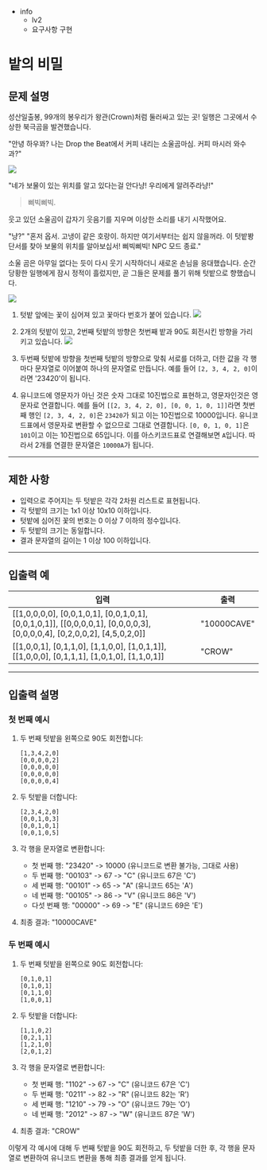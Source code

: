 - info
    - lv2
    - 요구사항 구현

# 밭의 비밀
## 문제 설명
성산일출봉, 99개의 봉우리가 왕관(Crown)처럼 둘러싸고 있는 곳! 일행은 그곳에서 수상한 북극곰을 발견했습니다.

"안녕 하우꽈? 나는 Drop the Beat에서 커피 내리는 소울곰마심. 커피 마시러 와수과?"

![](./06_1.webp)

"네가 보물이 있는 위치를 알고 있다는걸 안다냥! 우리에게 알려주라냥!"

> 삐빅삐빅.

웃고 있던 소울곰이 갑자기 웃음기를 지우며 이상한 소리를 내기 시작했어요.

"냥?"
"혼저 옵서. 고냉이 같은 호랑이. 하지만 여기서부터는 쉽지 않을꺼라. 이 텃밭봥 단서를 찾아 보물의 위치를 알아보십서! 삐빅삐빅! NPC 모드 종료."

소울 곰은 아무일 없다는 듯이 다시 웃기 시작하더니 새로온 손님을 응대했습니다. 순간 당황한 일행에게 잠시 정적이 흘렀지만, 곧 그들은 문제를 풀기 위해 텃밭으로 향했습니다.

![](./06_2.webp)

1. 텃밭 앞에는 꽃이 심어져 있고 꽃마다 번호가 붙어 있습니다.
![](./6-1.png)

2. 2개의 텃밭이 있고, 2번째 텃밭의 방향은 첫번째 밭과 90도 회전시킨 방향을 가리키고 있습니다.
![](./6-2.png)

3. 두번째 텃밭에 방향을 첫번째 텃밭의 방향으로 맞춰 서로를 더하고, 더한 값을 각 행마다 문자열로 이어붙여 하나의 문자열로 만듭니다. 예를 들어 `[2, 3, 4, 2, 0]`이라면 '23420'이 됩니다.

4. 유니코드에 영문자가 아닌 것은 숫자 그대로 10진법으로 표현하고, 영문자인것은 영문자로 연결합니다. 예를 들어 `[[2, 3, 4, 2, 0], [0, 0, 1, 0, 1]]`라면 첫번째 행인 `[2, 3, 4, 2, 0]`은 `23420`가 되고 이는 10진법으로 10000입니다. 유니코드표에서 영문자로 변환할 수 없으므로 그대로 연결합니다. `[0, 0, 1, 0, 1]`은 `101`이고 이는 10진법으로 65입니다. 이를 아스키코드표로 연결해보면 `A`입니다. 따라서 2개를 연결한 문자열은 `10000A`가 됩니다.

---

## 제한 사항

- 입력으로 주어지는 두 텃밭은 각각 2차원 리스트로 표현됩니다.
- 각 텃밭의 크기는 1x1 이상 10x10 이하입니다.
- 텃밭에 심어진 꽃의 번호는 0 이상 7 이하의 정수입니다.
- 두 텃밭의 크기는 동일합니다.
- 결과 문자열의 길이는 1 이상 100 이하입니다.

---

## 입출력 예

| 입력 | 출력 |
| ---- | ---- |
| [[1,0,0,0,0], [0,0,1,0,1], [0,0,1,0,1], [0,0,1,0,1]], [[0,0,0,0,1], [0,0,0,0,3], [0,0,0,0,4], [0,2,0,0,2], [4,5,0,2,0]] | "10000CAVE" |
| [[1,0,0,1], [0,1,1,0], [1,1,0,0], [1,0,1,1]], [[1,0,0,0], [0,1,1,1], [1,0,1,0], [1,1,0,1]] | "CROW" |

---

## 입출력 설명

### 첫 번째 예시

1. 두 번째 텃밭을 왼쪽으로 90도 회전합니다:
   ```
   [1,3,4,2,0]
   [0,0,0,0,2]
   [0,0,0,0,0]
   [0,0,0,0,0]
   [0,0,0,0,4]
   ```

2. 두 텃밭을 더합니다:
   ```
   [2,3,4,2,0]
   [0,0,1,0,3]
   [0,0,1,0,1]
   [0,0,1,0,5]
   ```

3. 각 행을 문자열로 변환합니다:
   - 첫 번째 행: "23420" -> 10000 (유니코드로 변환 불가능, 그대로 사용)
   - 두 번째 행: "00103" -> 67 -> "C" (유니코드 67은 'C')
   - 세 번째 행: "00101" -> 65 -> "A" (유니코드 65는 'A')
   - 네 번째 행: "00105" -> 86 -> "V" (유니코드 86은 'V')
   - 다섯 번째 행: "00000" -> 69 -> "E" (유니코드 69은 'E')

4. 최종 결과: "10000CAVE"

### 두 번째 예시

1. 두 번째 텃밭을 왼쪽으로 90도 회전합니다:
   ```
   [0,1,0,1]
   [0,1,0,1]
   [0,1,1,0]
   [1,0,0,1]
   ```

2. 두 텃밭을 더합니다:
   ```
   [1,1,0,2]
   [0,2,1,1]
   [1,2,1,0]
   [2,0,1,2]
   ```

3. 각 행을 문자열로 변환합니다:
   - 첫 번째 행: "1102" -> 67 -> "C" (유니코드 67은 'C')
   - 두 번째 행: "0211" -> 82 -> "R" (유니코드 82는 'R')
   - 세 번째 행: "1210" -> 79 -> "O" (유니코드 79는 'O')
   - 네 번째 행: "2012" -> 87 -> "W" (유니코드 87은 'W')

4. 최종 결과: "CROW"

이렇게 각 예시에 대해 두 번째 텃밭을 90도 회전하고, 두 텃밭을 더한 후, 각 행을 문자열로 변환하여 유니코드 변환을 통해 최종 결과를 얻게 됩니다.
